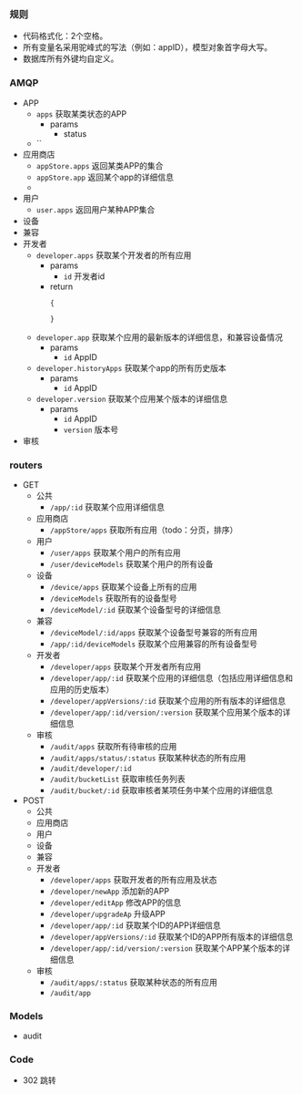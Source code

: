 ### 规则
- 代码格式化：2个空格。
- 所有变量名采用驼峰式的写法（例如：appID），模型对象首字母大写。
- 数据库所有外键均自定义。

### AMQP
  - APP
    - `apps` 获取某类状态的APP
      - params
        - status 
    - ``
  - 应用商店
    - `appStore.apps` 返回某类APP的集合
    - `appStore.app` 返回某个app的详细信息
    -
  - 用户
    - `user.apps` 返回用户某种APP集合
  - 设备
  - 兼容
  - 开发者
    - `developer.apps` 获取某个开发者的所有应用
      - params
        - `id` 开发者id
      - return
        ```
        {

        }
        ```
    - `developer.app` 获取某个应用的最新版本的详细信息，和兼容设备情况
      - params
        -  `id` AppID
    - `developer.historyApps` 获取某个app的所有历史版本
      - params
        - `id` AppID
    - `developer.version` 获取某个应用某个版本的详细信息
      - params
        - `id` AppID
        - `version` 版本号
  - 审核

### routers
  - GET
    - 公共
      - `/app/:id` 获取某个应用详细信息
    - 应用商店
      - `/appStore/apps` 获取所有应用（todo：分页，排序）
    - 用户
      - `/user/apps` 获取某个用户的所有应用
      - `/user/deviceModels` 获取某个用户的所有设备
    - 设备
      - `/device/apps` 获取某个设备上所有的应用
      - `/deviceModels` 获取所有的设备型号
      - `/deviceModel/:id` 获取某个设备型号的详细信息
    - 兼容
      - `/deviceModel/:id/apps` 获取某个设备型号兼容的所有应用
      - `/app/:id/deviceModels` 获取某个应用兼容的所有设备型号
    - 开发者
      - `/developer/apps` 获取某个开发者所有应用
      - `/developer/app/:id` 获取某个应用的详细信息（包括应用详细信息和应用的历史版本）
      - `/developer/appVersions/:id` 获取某个应用的所有版本的详细信息
      - `/developer/app/:id/version/:version` 获取某个应用某个版本的详细信息
    - 审核
      - `/audit/apps` 获取所有待审核的应用
      - `/audit/apps/status/:status` 获取某种状态的所有应用
      - `/audit/developer/:id`
      - `/audit/bucketList` 获取审核任务列表
      - `/audit/bucket/:id` 获取审核者某项任务中某个应用的详细信息
  - POST
    - 公共
    - 应用商店
    - 用户
    - 设备
    - 兼容
    - 开发者
      - `/developer/apps` 获取开发者的所有应用及状态
      - `/developer/newApp` 添加新的APP
      - `/developer/editApp` 修改APP的信息
      - `/developer/upgradeAp` 升级APP
      - `/developer/app/:id` 获取某个ID的APP详细信息
      - `/developer/appVersions/:id` 获取某个ID的APP所有版本的详细信息
      - `/developer/app/:id/version/:version` 获取某个APP某个版本的详细信息
    - 审核
      - `/audit/apps/:status` 获取某种状态的所有应用
      - `/audit/app`
### Models
  - audit
### Code
  - 302 跳转

